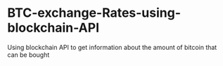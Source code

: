 # BTC-exchange-Rates-using-blockchain-API
Using blockchain API to get information about the amount of bitcoin that can be bought
